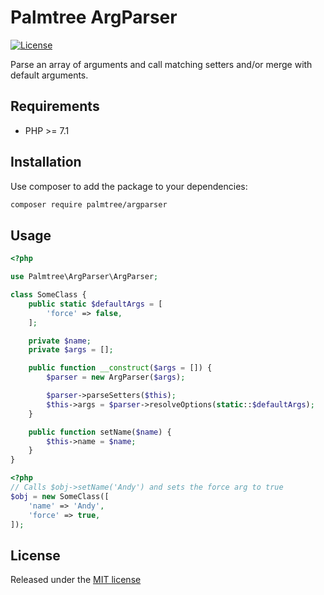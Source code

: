 # Palmtree ArgParser

[![License](http://img.shields.io/packagist/l/palmtree/argparser.svg)](LICENSE)

Parse an array of arguments and call matching setters and/or merge with default arguments.

## Requirements
* PHP >= 7.1

## Installation

Use composer to add the package to your dependencies:
```bash
composer require palmtree/argparser
```

## Usage

```php
<?php

use Palmtree\ArgParser\ArgParser;

class SomeClass {
    public static $defaultArgs = [
        'force' => false,
    ];

    private $name;
    private $args = [];

    public function __construct($args = []) {
        $parser = new ArgParser($args);

        $parser->parseSetters($this);
        $this->args = $parser->resolveOptions(static::$defaultArgs);
    }

    public function setName($name) {
        $this->name = $name;
    }
}
```
```php
<?php
// Calls $obj->setName('Andy') and sets the force arg to true
$obj = new SomeClass([
    'name' => 'Andy',
    'force' => true,
]);
```

## License

Released under the [MIT license](LICENSE)
